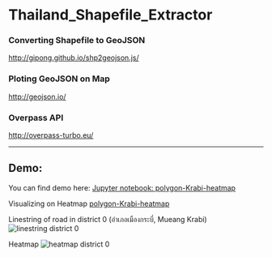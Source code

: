 # Thailand_Shapefile_Extractor

### Converting Shapefile to GeoJSON
http://gipong.github.io/shp2geojson.js/

### Ploting GeoJSON on Map
http://geojson.io/

### Overpass API
http://overpass-turbo.eu/

---
## Demo:
You can find demo here: [Jupyter notebook: polygon-Krabi-heatmap](https://github.com/pcrete/Thailand_Shapefile_Extractor/blob/master/polygon-Krabi-heatmap.ipynb)

Visualizing on Heatmap [polygon-Krabi-heatmap](https://github.com/pcrete/Thailand_Shapefile_Extractor/tree/master/heatmap)


Linestring of road in district 0 (อำเภอเมืองกระบี่, Mueang Krabi)
![linestring district 0](https://github.com/pcrete/Thailand_Shapefile_Extractor/blob/master/screenshot/district_0.png)


Heatmap
![heatmap district 0](https://github.com/pcrete/Thailand_Shapefile_Extractor/blob/master/screenshot/heatmap_district_0.png)
